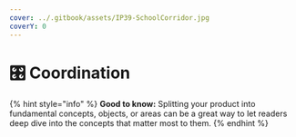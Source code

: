 ```yaml
---
cover: ../.gitbook/assets/IP39-SchoolCorridor.jpg
coverY: 0
---
```


# 🎛 Coordination

{% hint style="info" %}
**Good to know:** Splitting your product into fundamental concepts, objects, or areas can be a great way to let readers deep dive into the concepts that matter most to them.
{% endhint %}
